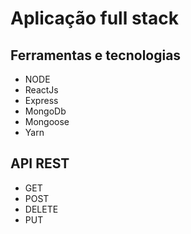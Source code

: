# Aplicação full stack

## Ferramentas e tecnologias

- NODE
- ReactJs
- Express
- MongoDb
- Mongoose 
- Yarn 

## API REST 

- GET
- POST
- DELETE
- PUT


